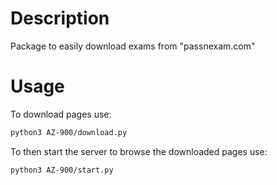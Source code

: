 # Description
Package to easily download exams from "passnexam.com"
# Usage
To download pages use:
```bash
python3 AZ-900/download.py
```
To then start the server to browse the downloaded pages use:
```bash
python3 AZ-900/start.py
```
